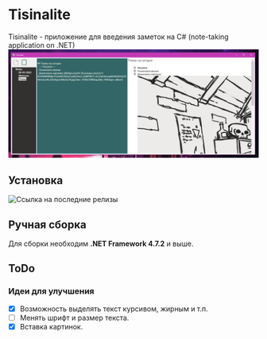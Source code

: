 # Tisinalite
Tisinalite - приложение для введения заметок на C# (note-taking application on .NET)
![](https://github.com/Zaraz7/Tisinalite/blob/images/images/screenshot0.png)

## Установка
![Ссылка](https://github.com/Zaraz7/Tisinalite/releases) на последние релизы

## Ручная сборка
Для сборки необходим **.NET Framework 4.7.2** и выше.

## ToDo
### Идеи для улучшения
- [x] Возможность выделять текст курсивом, жирным и т.п.
- [ ] Менять шрифт и размер текста.
- [x] Вставка картинок.

